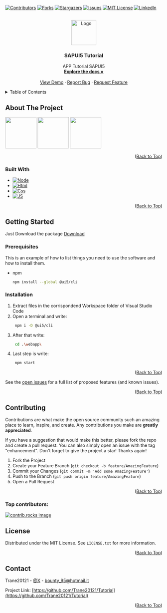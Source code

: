 <!-- Improved compatibility of back to top link: See: https://github.com/othneildrew/Best-README-Template/pull/73 -->

<a id="readme-top"></a>

<!--
*** Thanks for checking out the Best-README-Template. If you have a suggestion
*** that would make this better, please fork the repo and create a pull request
*** or simply open an issue with the tag "enhancement".
*** Don't forget to give the project a star!
*** Thanks again! Now go create something AMAZING! :D
-->

<!-- PROJECT SHIELDS -->
<!--
*** I'm using markdown "reference style" links for readability.
*** Reference links are enclosed in brackets [ ] instead of parentheses ( ).
*** See the bottom of this document for the declaration of the reference variables
*** for contributors-url, forks-url, etc. This is an optional, concise syntax you may use.
*** https://www.markdownguide.org/basic-syntax/#reference-style-links
-->

[![Contributors][contributors-shield]][contributors-url]
[![Forks][forks-shield]][forks-url]
[![Stargazers][stars-shield]][stars-url]
[![Issues][issues-shield]][issues-url]
[![MIT License][license-shield]][license-url]
[![LinkedIn][linkedin-shield]][linkedin-url]

<!-- PROJECT LOGO -->
<br />
<div align="center">
  <a href="https://github.com/Trane20121/Tutorial">
    <img src="https://avatars.githubusercontent.com/u/115975065?v=4" alt="Logo" width="80" height="80">
  </a>

<h3 align="center">SAPUI5 Tutorial</h3>

  <p align="center">
    APP Tutorial SAPUI5
    <br />
    <a href="https://github.com/Trane20121/Tutorial"><strong>Explore the docs »</strong></a>
    <br />
    <br />
    <a href="https://github.com/Trane20121/Tutorial">View Demo</a>
    ·
    <a href="https://github.com/Trane20121/Tutorial/issues/new?labels=bug&template=bug-report---.md">Report Bug</a>
    ·
    <a href="https://github.com/Trane20121/Tutorial/issues/new?labels=enhancement&template=feature-request---.md">Request Feature</a>
  </p>
</div>

<!-- TABLE OF CONTENTS -->
<details>
  <summary>Table of Contents</summary>
  <ol>
    <li>
      <a href="#about-the-project">About The Project</a>
      <ul>
        <li><a href="#built-with">Built With</a></li>
      </ul>
    </li>
    <li>
      <a href="#getting-started">Getting Started</a>
      <ul>
        <li><a href="#prerequisites">Prerequisites</a></li>
        <li><a href="#installation">Installation</a></li>
      </ul>
    </li>
    <li><a href="#contributing">Contributing</a></li>
    <li><a href="#license">License</a></li>
    <li><a href="#contact">Contact</a></li>
  </ol>
</details>

<!-- ABOUT THE PROJECT -->

## About The Project

<img src="https://github.com/user-attachments/assets/0c464533-f069-453d-885e-4a407ffe955a" width="100" height="100">
<img src="https://github.com/user-attachments/assets/9a20c4f8-49e5-4980-b22f-741d0aec269e" width="100" height="100">
<img src="https://github.com/user-attachments/assets/e899990c-390c-498c-8221-8b9b9546464f" width="100" height="100">

<p align="right">(<a href="#readme-top">Back to Top</a>)</p>

### Built With

- [![Node][Node-shield]][Node-url]
- [![Html][Html-shield]][Html-url]
- [![Css][Css-shield]][Css-url]
- [![JS][JS-shield]][JS-url]


<p align="right">(<a href="#readme-top">Back to Top</a>)</p>

<!-- GETTING STARTED -->

## Getting Started

Just Download the package [Download](url)

### Prerequisites

This is an example of how to list things you need to use the software and how to install them.

- npm
  ```sh
  npm install --global @ui5/cli
  ```

### Installation

1. Extract files in the corrispondend Workspace folder of Visual Studio Code
2. Open a terminal and write:
   ```sh
    npm i -D @ui5/cli
    ```
3. After that write: 
   ```sh
    cd .\webapp\
    ```
4. Last step is write: 
   ```sh
    npm start
    ```

<p align="right">(<a href="#readme-top">Back to Top</a>)</p>

See the [open issues](https://github.com/Trane20121/Tutorial/issues) for a full list of proposed features (and known issues).

<p align="right">(<a href="#readme-top">Back to Top</a>)</p>

<!-- CONTRIBUTING -->

## Contributing

Contributions are what make the open source community such an amazing place to learn, inspire, and create. Any contributions you make are **greatly appreciated**.

If you have a suggestion that would make this better, please fork the repo and create a pull request. You can also simply open an issue with the tag "enhancement".
Don't forget to give the project a star! Thanks again!

1. Fork the Project
2. Create your Feature Branch (`git checkout -b feature/AmazingFeature`)
3. Commit your Changes (`git commit -m 'Add some AmazingFeature'`)
4. Push to the Branch (`git push origin feature/AmazingFeature`)
5. Open a Pull Request

<p align="right">(<a href="#readme-top">Back to Top</a>)</p>

### Top contributors:

<a href="https://github.com/Trane20121/Tutorial/graphs/contributors">
  <img src="https://contrib.rocks/image?repo=Trane20121/Tutorial" alt="contrib.rocks image" />
</a>

<!-- LICENSE -->

## License

Distributed under the MIT License. See `LICENSE.txt` for more information.

<p align="right">(<a href="#readme-top">Back to Top</a>)</p>

<!-- CONTACT -->

## Contact

Trane20121 - [@X](https://x.com/Trane20121) - bounty_95@hotmail.it

Project Link: [https://github.com/Trane20121/Tutorial](https://github.com/Trane20121/Tutorial)

<p align="right">(<a href="#readme-top">Back to Top</a>)</p>

<!-- MARKDOWN LINKS & IMAGES -->
<!-- https://www.markdownguide.org/basic-syntax/#reference-style-links -->

[contributors-shield]: https://img.shields.io/github/contributors/Trane20121/Tutorial.svg?style=for-the-badge
[contributors-url]: https://github.com/Trane20121/Tutorial/graphs/contributors
[forks-shield]: https://img.shields.io/github/forks/Trane20121/Tutorial.svg?style=for-the-badge
[forks-url]: https://github.com/Trane20121/Tutorial/network/members
[stars-shield]: https://img.shields.io/github/stars/Trane20121/Tutorial.svg?style=for-the-badge
[stars-url]: https://github.com/Trane20121/Tutorial/stargazers
[issues-shield]: https://img.shields.io/github/issues/Trane20121/Tutorial.svg?style=for-the-badge
[issues-url]: https://github.com/Trane20121/Tutorial/issues
[license-shield]: https://img.shields.io/github/license/Trane20121/Tutorial.svg?style=for-the-badge
[license-url]: https://github.com/Trane20121/Tutorial/blob/master/LICENSE.txt
[linkedin-shield]: https://img.shields.io/badge/-LinkedIn-black.svg?style=for-the-badge&logo=linkedin&colorB=555
[linkedin-url]: https://linkedin.com/in/hermes-de-micheli-b7029b21b/
[product-screenshot]: images/screenshot.png
[Node-shield]: https://img.shields.io/badge/node.js-000000?style=for-the-badge&logo=nextdotjs&logoColor=white
[Download]: https://github.com/Trane20121/tutorial/archive/refs/heads/main.zip
[Node-url]: https://nodejs.org/en
[Html-shield]: https://img.shields.io/badge/html-000000?style=for-the-badge&logo=nextdotjs&logoColor=white
[Html-url]: https://html.spec.whatwg.org/multipage/
[Css-shield]: https://img.shields.io/badge/css-000000?style=for-the-badge&logo=nextdotjs&logoColor=white
[Css-url]: https://www.w3.org/TR/css-2023/
[JS-shield]: https://img.shields.io/badge/javascript-000000?style=for-the-badge&logo=nextdotjs&logoColor=white
[JS-url]: https://developer.mozilla.org/en-US/docs/Web/JavaScript
